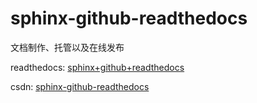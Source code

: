 # sphinx-github-readthedocs
文档制作、托管以及在线发布

readthedocs: [sphinx+github+readthedocs](https://zj-sphinx-github-readthedocs.readthedocs.io/en/latest/index.html)

csdn: [sphinx-github-readthedocs](https://blog.csdn.net/u012005313/article/details/85055398)